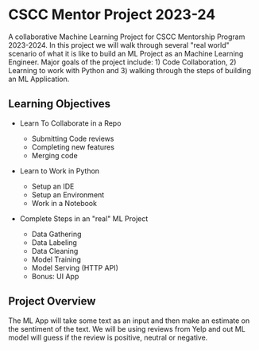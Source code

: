 # CSCC Mentor Project 2023-24
A collaborative Machine Learning Project for CSCC Mentorship Program 2023-2024. In this project we will walk through several "real world" scenario of what it is like to build an ML Project as an Machine Learning Engineer. Major goals of the project include: 1) Code Collaboration, 2) Learning to work with Python and 3) walking through the steps of building an ML Application.


## Learning Objectives
- Learn To Collaborate in a Repo
    - Submitting Code reviews
    - Completing new features
    - Merging code

- Learn to Work in Python
    - Setup an IDE
    - Setup an Environment
    - Work in a Notebook

- Complete Steps in an "real" ML Project
    - Data Gathering
    - Data Labeling
    - Data Cleaning
    - Model Training
    - Model Serving (HTTP API)
    - Bonus: UI App

## Project Overview
The ML App will take some text as an input and then make an estimate on the sentiment of the text. We will be using reviews from Yelp and out ML model will guess if the review is positive, neutral or negative. 
